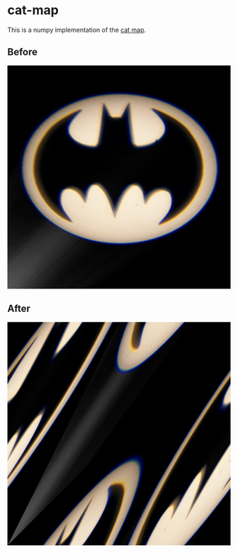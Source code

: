 # cat-map

This is a numpy implementation of the [cat map](https://en.wikipedia.org/wiki/Arnold%27s_cat_map).


## Before

![before](https://github.com/macbuse/cat-map/blob/master/batman%20copy.png)

## After

![after](https://github.com/macbuse/cat-map/blob/master/tt2.png)




